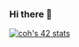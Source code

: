 ### Hi there 👋

[![coh's 42 stats](https://badge42.vercel.app/api/v2/cl5c9p5yl00630ajr0b21f9fl/stats?cursusId=21&coalitionId=88)](https://github.com/JaeSeoKim/badge42)

<!--
**cheol5/cheol5** is a ✨ _special_ ✨ repository because its `README.md` (this file) appears on your GitHub profile.

Here are some ideas to get you started:

- 🔭 I’m currently working on ...
- 🌱 I’m currently learning ...
- 👯 I’m looking to collaborate on ...
- 🤔 I’m looking for help with ...
- 💬 Ask me about ...
- 📫 How to reach me: ...
- 😄 Pronouns: ...
- ⚡ Fun fact: ...
-->

